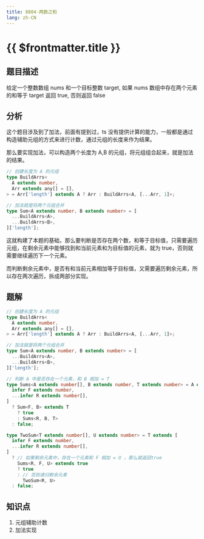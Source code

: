 ```yaml
---
title: 8804-两数之和
lang: zh-CN
---
```


# {{ $frontmatter.title }}

## 题目描述

给定一个整数数组 nums 和一个目标整数 target, 如果 nums 数组中存在两个元素的和等于 target 返回 true, 否则返回 false

## 分析

这个题目涉及到了加法，前面有提到过，ts 没有提供计算的能力，一般都是通过构造辅助元组的方式来进行计数，通过元组的长度来作为结果。

那么要实现加法，可以构造两个长度为 A,B 的元组，将元组组合起来，就是加法的结果。

```ts
// 创建长度为 A 的元组
type BuildArrs<
  A extends number,
  Arr extends any[] = [],
> = Arr['length'] extends A ? Arr : BuildArrs<A, [...Arr, 1]>;

// 加法就是将两个元组合并
type Sum<A extends number, B extends number> = [
  ...BuildArrs<A>,
  ...BuildArrs<B>,
]['length'];
```

这就构建了本题的基础，那么要判断是否存在两个数，和等于目标值，只需要遍历元组，在剩余元素中能够找到和当前元素和为目标值的元素，就为 true，否则就需要继续遍历下一个元素。

而判断剩余元素中，是否有和当前元素相加等于目标值，又需要遍历剩余元素，所以存在两次遍历，拆成两部分实现。

## 题解

```ts
// 创建长度为 A 的元组
type BuildArrs<
  A extends number,
  Arr extends any[] = [],
> = Arr['length'] extends A ? Arr : BuildArrs<A, [...Arr, 1]>;

// 加法就是将两个元组合并
type Sum<A extends number, B extends number> = [
  ...BuildArrs<A>,
  ...BuildArrs<B>,
]['length'];

// 判断 A 中是否存在一个元素，和 B 相加 = T
type Sums<A extends number[], B extends number, T extends number> = A extends [
  infer F extends number,
  ...infer R extends number[],
]
  ? Sum<F, B> extends T
    ? true
    : Sums<R, B, T>
  : false;

type TwoSum<T extends number[], U extends number> = T extends [
  infer F extends number,
  ...infer R extends number[],
]
  ? // 如果剩余元素中，存在一个元素和 F 相加 = U ，那么就返回true
    Sums<R, F, U> extends true
    ? true
    : // 否则递归剩余元素
      TwoSum<R, U>
  : false;
```

## 知识点

1. 元组辅助计数
2. 加法实现
